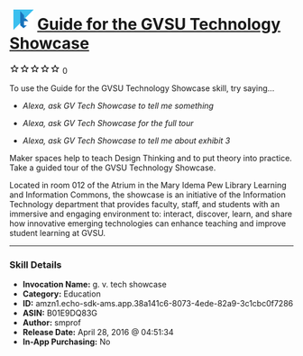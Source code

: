 # &nbsp;<img src="skill_icon" alt="Guide for the GVSU Technology Showcase icon" width="36"> [Guide for the GVSU Technology Showcase](http://alexa.amazon.com/#skills/amzn1.echo-sdk-ams.app.38a141c6-8073-4ede-82a9-3c1cbc0f7286)
![0 stars](../../images/ic_star_border_black_18dp_1x.png)![0 stars](../../images/ic_star_border_black_18dp_1x.png)![0 stars](../../images/ic_star_border_black_18dp_1x.png)![0 stars](../../images/ic_star_border_black_18dp_1x.png)![0 stars](../../images/ic_star_border_black_18dp_1x.png) 0

To use the Guide for the GVSU Technology Showcase skill, try saying...

* *Alexa, ask GV Tech Showcase to tell me something*

* *Alexa, ask GV Tech Showcase for the full tour*

* *Alexa, ask GV Tech Showcase to tell me about exhibit 3*

Maker spaces help to teach Design Thinking and to put theory into practice.  Take a guided tour of the GVSU Technology Showcase.

Located in room 012 of the Atrium in the Mary Idema Pew Library Learning and Information Commons, the showcase is an initiative of the Information Technology department that provides faculty, staff, and students with an immersive and engaging environment to: interact, discover, learn, and share how innovative emerging technologies can enhance teaching and improve student learning at GVSU.

***

### Skill Details

* **Invocation Name:** g. v. tech showcase
* **Category:** Education
* **ID:** amzn1.echo-sdk-ams.app.38a141c6-8073-4ede-82a9-3c1cbc0f7286
* **ASIN:** B01E9DQ83G
* **Author:** smprof
* **Release Date:** April 28, 2016 @ 04:51:34
* **In-App Purchasing:** No
